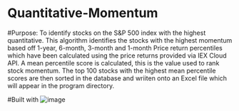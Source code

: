 # Quantitative-Momentum


#Purpose:
To identify stocks on the S&P 500 index with the highest quantitative. This algorithm identifies the stocks with the highest momentum based off 1-year, 6-month, 3-month and 1-month Price return percentiles which have been calculated using the price returns provided via IEX Cloud API. A mean percentile score is calculated, this is the value used to rank stock momentum. The top 100 stocks with the highest mean percentile scores are then sorted in the database and wriiten onto an Excel file which will appear in the program directory.


#Built with 
![image](https://user-images.githubusercontent.com/49504460/128783133-df34fd74-e23e-4d6e-b93d-b93bfe1bcc01.png)

